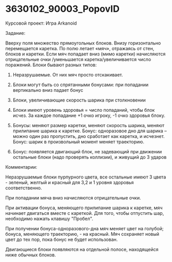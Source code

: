 # 3630102_90003_PopovID
Курсовой проект: Игра Arkanoid

Задание:

Вверху поля множество прямоугольных блоков. Внизу горизонтально перемещается каретка. По полю летает «мяч», отражаясь от стен, блоков и каретки. Если мяч попадает вниз (мимо каретки) начисляются отрицательные очки /уменьшается каретка/увеличивается число поражений. Блоки бывают разных типов:

1) Неразрушаемые. От них мяч просто отскакивает.

2) Блоки могут быть со спрятанными бонусами: при попадании вертикально вниз падает бонус

3) Блоки, увеличивающие скорость шарика при столкновении

4) Блоки имеют уровень здоровья = число попаданий, чтобы блок исчез. За каждое попадание +1 очко игроку, -1 очко здоровья блоку.

5) Бонусы: меняют размер каретки, меняют скорость шарика, меняют прилипание шарика к каретке. Бонус: одноразовое дно для шарика – можно один раз пропустить, дно сработает как каретка, и исчезнет. Бонус: шарик в произвольный момент меняет траекторию.

6) Бонус: появляется двигающий блок, не задевающий при движении остальные блоки (надо проверять коллизии), и живущий до 3 ударов


Комментарии:

Неразрушаемые блоки пурпурного цвета, все остальные имеют 3 цвета - зеленый, желтый и красный для 3,2 и 1 уровня здоровья соответственно.

При попадании мяча вниз начисляются отрицательные очки.

При активации бонуса, меняющего прилипание шарика к каретке, мяч начинает двигаться вместе с кареткой. Для того, чтобы отпустить шар, необходимо нажать клавишу "Пробел".

При получении бонуса-одноразового-дна мяч меняет цвет на голубой; бонуса, меняющего траекторию, - на красный. Мяч сохраняет новый цвет до тех пор, пока бонус не будет использован.

Двигающиеся блоки появляются на отдельной полосе, находящейся ниже обычных блоков.

